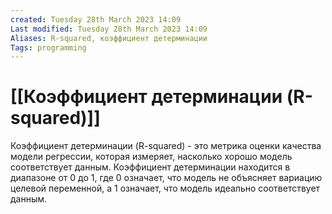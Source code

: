 ```yaml
---
created: Tuesday 28th March 2023 14:09
Last modified: Tuesday 28th March 2023 14:09
Aliases: R-squared, коэффициент детерминации
Tags: programming
---
```


# [[Коэффициент детерминации (R-squared)]]

Коэффициент детерминации (R-squared) - это метрика оценки качества модели регрессии, которая измеряет, насколько хорошо модель соответствует данным. Коэффициент детерминации находится в диапазоне от 0 до 1, где 0 означает, что модель не объясняет вариацию целевой переменной, а 1 означает, что модель идеально соответствует данным.



